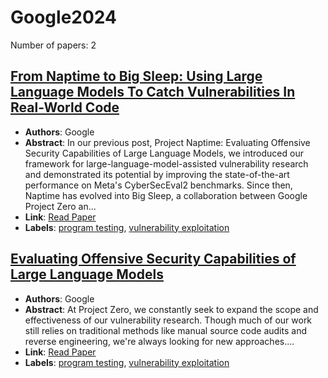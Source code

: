 # Google2024

Number of papers: 2

## [From Naptime to Big Sleep: Using Large Language Models To Catch Vulnerabilities In Real-World Code](paper_1.md)
- **Authors**: Google
- **Abstract**: In our previous post, Project Naptime: Evaluating Offensive Security Capabilities of Large Language Models, we introduced our framework for large-language-model-assisted vulnerability research and demonstrated its potential by improving the state-of-the-art performance on Meta's CyberSecEval2 benchmarks. Since then, Naptime has evolved into Big Sleep, a collaboration between Google Project Zero an...
- **Link**: [Read Paper](https://googleprojectzero.blogspot.com/2024/10/from-naptime-to-big-sleep.html)
- **Labels**: [program testing](../../labels/program_testing.md), [vulnerability exploitation](../../labels/vulnerability_exploitation.md)

## [Evaluating Offensive Security Capabilities of Large Language Models](paper_2.md)
- **Authors**: Google
- **Abstract**: At Project Zero, we constantly seek to expand the scope and effectiveness of our vulnerability research. Though much of our work still relies on traditional methods like manual source code audits and reverse engineering, we're always looking for new approaches....
- **Link**: [Read Paper](https://googleprojectzero.blogspot.com/2024/06/project-naptime.html)
- **Labels**: [program testing](../../labels/program_testing.md), [vulnerability exploitation](../../labels/vulnerability_exploitation.md)


